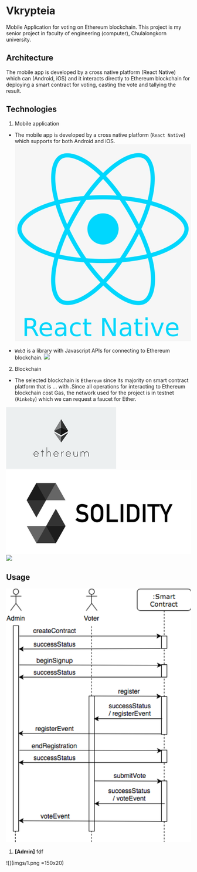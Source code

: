 # Vkrypteia

Mobile Application for voting on Ethereum blockchain. This project is my senior project in faculty of engineering (computer), Chulalongkorn university.

## Architecture
The mobile app is developed by a cross native platform (React Native) which can (Android, iOS) and it interacts directly to Ethereum blockchain for deploying a smart contract for
voting, casting the vote and tallying the result.

## Technologies

1. Mobile application
- The mobile app is developed by a cross native platform (`React Native`) which supports for both Android and iOS.
![](imgs/react_native.png)

- `Web3` is a library with Javascript APIs for connecting to Ethereum blockchain.
![](imgs/web3.png)

2. Blockchain
- The selected blockchain is `Ethereum` since its majority on smart contract platform that is ... with .Since all operations for interacting to Ethereum blockchain cost Gas, the network used for the project is in testnet (`Rinkeby`) which we can request a faucet for Ether.

![](imgs/eth.png)
![](imgs/solidity.png)
![](imgs/rinkeby.png)


## Usage

![](imgs/sequence_diagram.png)
<!-- Can refer to [Documentation](DOC.md) -->
1. <b>[Admin]</b> fdf

![](imgs/1.png =150x20)